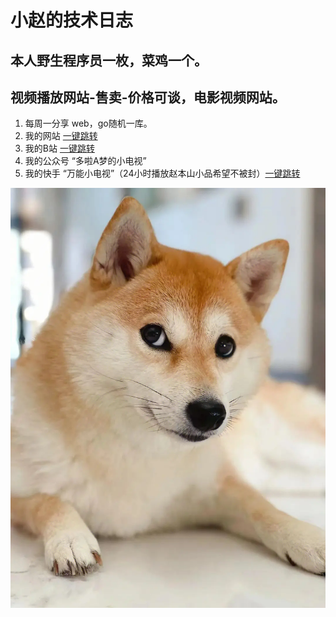 # 小赵的技术日志
## 本人野生程序员一枚，菜鸡一个。
## 视频播放网站-售卖-价格可谈，电影视频网站。

1. 每周一分享 web，go随机一库。
2. 我的网站 <a href="https://wcdha.com">一键跳转</a>
3. 我的B站 <a href="https://space.bilibili.com/432329331">一键跳转</a>
4. 我的公众号 “多啦A梦的小电视”
5. 我的快手 “万能小电视”（24小时播放赵本山小品希望不被封）<a href="https://live.kuaishou.com/u/a5200909?fid=43409964&cc=share_copylink&followRefer=151&shareMethod=TOKEN&docId=6&kpn=KUAISHOU&subBiz=LIVE_STREAM&shareId=17519422092725&shareToken=XaqurG0NwCiTmt7&userId=43409964&shareType=6&shareMode=APP&originShareId=17519422092725&appType=1&shareObjectId=N5fxX2Nfb8k&shareUrlOpened=0&timestamp=1688131725846">一键跳转</a>


<img src="./1.webp"/>
